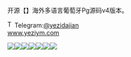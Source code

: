 开源【】海外多语言葡萄牙Pg源码v4版本。<p dir="auto"><a target="_blank" rel="noopener noreferrer nofollow" href="https://camo.githubusercontent.com/d614d90677fbc2e34c7c62ebc68c82379d87a57c4beaf05af65fec7ba6b72e36/68747470733a2f2f63646e2d69636f6e732d706e672e666c617469636f6e2e636f6d2f3531322f323131312f323131313634362e706e67"><img src="https://camo.githubusercontent.com/d614d90677fbc2e34c7c62ebc68c82379d87a57c4beaf05af65fec7ba6b72e36/68747470733a2f2f63646e2d69636f6e732d706e672e666c617469636f6e2e636f6d2f3531322f323131312f323131313634362e706e67" alt="Telegram Icon" style="width: 16px; max-width: 100%;" data-canonical-src="https://cdn-icons-png.flaticon.com/512/2111/2111646.png"></a>Telegram:<a href="https://t.me/yezidajian" rel="nofollow">@yezidajian</a><br><a href="https://www.yeziym.com/">www.yeziym.com</a></p><img src="https://github.com/yeziym/kaiyuan【】haiwai_BO/blob/main/G9YS1.png"><img src="https://github.com/yeziym/kaiyuan【】haiwai_BO/blob/main/2V2DM.png"><img src="https://github.com/yeziym/kaiyuan【】haiwai_BO/blob/main/HIy6p.png"><img src="https://github.com/yeziym/kaiyuan【】haiwai_BO/blob/main/shzvG.png"><img src="https://github.com/yeziym/kaiyuan【】haiwai_BO/blob/main/zWIz3.png"><img src="https://github.com/yeziym/kaiyuan【】haiwai_BO/blob/main/S2knr.png"><img src="https://github.com/yeziym/kaiyuan【】haiwai_BO/blob/main/YYNHn.png">